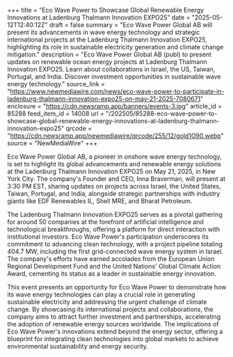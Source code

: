 +++
title = "Eco Wave Power to Showcase Global Renewable Energy Innovations at Ladenburg Thalmann Innovation EXPO25"
date = "2025-05-12T12:40:12Z"
draft = false
summary = "Eco Wave Power Global AB will present its advancements in wave energy technology and strategic international projects at the Ladenburg Thalmann Innovation EXPO25, highlighting its role in sustainable electricity generation and climate change mitigation."
description = "Eco Wave Power Global AB (publ) to present updates on renewable ocean energy projects at Ladenburg Thalmann Innovation EXPO25. Learn about collaborations in Israel, the US, Taiwan, Portugal, and India. Discover investment opportunities in sustainable wave energy technology."
source_link = "https://www.newmediawire.com/news/eco-wave-power-to-participate-in-ladenburg-thalmann-innovation-expo25-on-may-21-2025-7080671"
enclosure = "https://cdn.newsramp.app/banners/events-3.jpg"
article_id = 85288
feed_item_id = 14008
url = "/202505/85288-eco-wave-power-to-showcase-global-renewable-energy-innovations-at-ladenburg-thalmann-innovation-expo25"
qrcode = "https://cdn.newsramp.app/newmediawire/qrcode/255/12/gold1O90.webp"
source = "NewMediaWire"
+++

<p>Eco Wave Power Global AB, a pioneer in onshore wave energy technology, is set to highlight its global advancements and renewable energy solutions at the Ladenburg Thalmann Innovation EXPO25 on May 21, 2025, in New York City. The company's Founder and CEO, Inna Braverman, will present at 3:30 PM EST, sharing updates on projects across Israel, the United States, Taiwan, Portugal, and India, alongside strategic partnerships with industry giants like EDF Renewables IL, Shell MRE, and Bharat Petroleum.</p><p>The Ladenburg Thalmann Innovation EXPO25 serves as a pivotal gathering for around 50 companies at the forefront of artificial intelligence and technological breakthroughs, offering a platform for direct interaction with institutional investors. Eco Wave Power's participation underscores its commitment to advancing clean technology, with a project pipeline totaling 404.7 MW, including the first grid-connected wave energy system in Israel. The company's efforts have earned accolades from the European Union Regional Development Fund and the United Nations' Global Climate Action Award, cementing its status as a leader in sustainable energy innovation.</p><p>This event presents an opportunity for Eco Wave Power to demonstrate how its wave energy technologies can play a crucial role in generating sustainable electricity and addressing the urgent challenge of climate change. By showcasing its international projects and collaborations, the company aims to attract further investment and partnerships, accelerating the adoption of renewable energy sources worldwide. The implications of Eco Wave Power's innovations extend beyond the energy sector, offering a blueprint for integrating clean technologies into global markets to achieve environmental sustainability and energy security.</p>